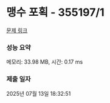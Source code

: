 # 맹수 포획 - 355197/1 

[문제 링크](https://level.goorm.io/exam/355197/%EB%A7%B9%EC%88%98-%ED%8F%AC%ED%9A%8D/quiz/1) 

### 성능 요약

메모리: 33.98 MB, 시간: 0.17 ms

### 제출 일자

2025년 07월 13일 18:32:51

